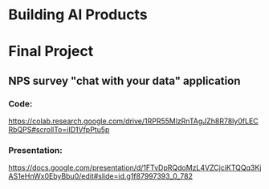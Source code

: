 # Building AI Products
# Final Project

## NPS survey "chat with your data" application

### Code:
https://colab.research.google.com/drive/1RPR55MlzRnTAgJZh8R78ly0fLECRbQPS#scrollTo=iID1VfpPtu5p

### Presentation:
https://docs.google.com/presentation/d/1FTvDpRQdoMzL4VZCjciKTQQq3KjAS1eHnWx0EbyBbu0/edit#slide=id.g1f87997393_0_782
